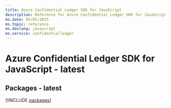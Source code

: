 ```yaml
---
title: Azure Confidential Ledger SDK for JavaScript
description: Reference for Azure Confidential Ledger SDK for JavaScript
ms.date: 05/01/2025
ms.topic: reference
ms.devlang: javascript
ms.service: confidentialledger
---
```

# Azure Confidential Ledger SDK for JavaScript - latest
## Packages - latest
[!INCLUDE [packages](confidential-ledger-index.md)]